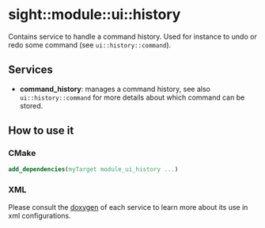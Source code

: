  
# sight::module::ui::history

Contains service to handle a command history. Used for instance to undo or redo some command (see `ui::history::command`).

## Services

- **command_history**: manages a command history, see also `ui::history::command` for more details about which command can be stored.

## How to use it

### CMake

```cmake
add_dependencies(myTarget module_ui_history ...)
```

### XML

Please consult the [doxygen](https://sight.pages.ircad.fr/sight) of each service to learn more about its use in xml configurations.